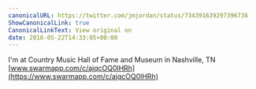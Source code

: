 ```yaml
---
canonicalURL: https://twitter.com/jmjordan/status/734391639297396736
ShowCanonicalLink: true
CanonicalLinkText: View original on
date: 2016-05-22T14:33:05+00:00
---
```

I'm at Country Music Hall of Fame and Museum in Nashville, TN [www.swarmapp.com/c/ajqcOQ0lHRh](https://www.swarmapp.com/c/ajqcOQ0lHRh)